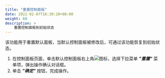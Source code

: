 ```yaml
---
title: "重置控制面板"
date: 2022-02-07T16:39:20+08:00
weight: 60
description: >
    重置控制面板到初始状态
---
```


该功能用于重置默认面板，当默认控制面板被修改后，可通过该功能恢复到初始状态。

1. 在控制面板页面，单击默认控制面板右上角![](../images/operation1.png)图标，选择下拉菜单 **_"重置"_** 菜单项，弹出操作确认对话框。
2. 单击 **_"确定"_** 按钮，完成操作。